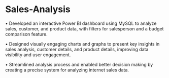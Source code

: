 # Sales-Analysis

•	Developed an interactive Power BI dashboard using MySQL to analyze sales, customer, and product data, with filters for salesperson and a budget comparison feature.

•	Designed visually engaging charts and graphs to present key insights in sales analysis, customer details, and product details, improving data visibility and user engagement.

•	Streamlined analysis process and enabled better decision making by creating a precise system for analyzing internet sales data.
